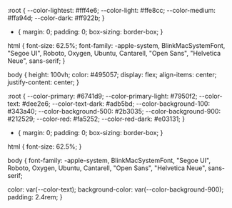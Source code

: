 :root {
  --color-lightest: #fff4e6;
  --color-light: #ffe8cc;
  --color-medium: #ffa94d;
  --color-dark: #ff922b;
}

* {
  margin: 0;
  padding: 0;
  box-sizing: border-box;
}

html {
  font-size: 62.5%;
  font-family: -apple-system, BlinkMacSystemFont, "Segoe UI", Roboto, Oxygen,
    Ubuntu, Cantarell, "Open Sans", "Helvetica Neue", sans-serif;
}

body {
  height: 100vh;
  color: #495057;
  display: flex;
  align-items: center;
  justify-content: center;
}

:root {
  --color-primary: #6741d9;
  --color-primary-light: #7950f2;
  --color-text: #dee2e6;
  --color-text-dark: #adb5bd;
  --color-background-100: #343a40;
  --color-background-500: #2b3035;
  --color-background-900: #212529;
  --color-red: #fa5252;
  --color-red-dark: #e03131;
}

* {
  margin: 0;
  padding: 0;
  box-sizing: border-box;
}

html {
  font-size: 62.5%;
}

body {
  font-family: -apple-system, BlinkMacSystemFont, "Segoe UI", Roboto, Oxygen,
    Ubuntu, Cantarell, "Open Sans", "Helvetica Neue", sans-serif;

  color: var(--color-text);
  background-color: var(--color-background-900);
  padding: 2.4rem;
}